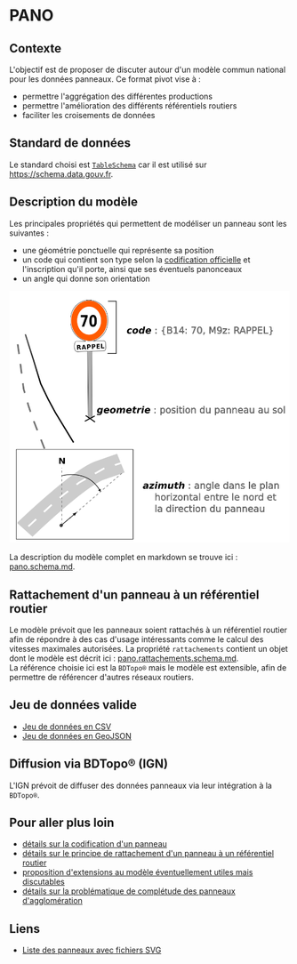 # PANO  
## Contexte  

L'objectif est de proposer de discuter autour d'un modèle commun national pour les données panneaux. Ce format pivot vise à :
* permettre l'aggrégation des différentes productions
* permettre l'amélioration des différents référentiels routiers
* faciliter les croisements de données

## Standard de données

Le standard choisi est [`TableSchema`](https://specs.frictionlessdata.io/table-schema/) car il est utilisé sur https://schema.data.gouv.fr.

## Description du modèle

Les principales propriétés qui permettent de modéliser un panneau sont les suivantes :
* une géométrie ponctuelle qui représente sa position
* un code qui contient son type selon la [codification officielle](https://equipementsdelaroute.cerema.fr/versions-consolidees-des-9-parties-de-l-a528.html) et l'inscription qu'il porte, ainsi que ses éventuels panonceaux
* un angle qui donne son orientation  
  
![](resources/pano.schema.png)  

La description du modèle complet en markdown se trouve ici : [pano.schema.md](doc/pano.schema.md).

## Rattachement d'un panneau à un référentiel routier

Le modèle prévoit que les panneaux soient rattachés à un référentiel routier afin de répondre à des cas d'usage intéressants comme le calcul des vitesses maximales autorisées. La propriété `rattachements` contient un objet dont le modèle est décrit ici : [pano.rattachements.schema.md](doc/pano.rattachements.schema.md).  
La référence choisie ici est la `BDTopo®` mais le modèle est extensible, afin de permettre de référencer d'autres réseaux routiers.

## Jeu de données valide

* [Jeu de données en CSV](pano.dataset.valide.csv)  
* [Jeu de données en GeoJSON](pano.dataset.valide.geojson)

## Diffusion via BDTopo® (IGN)

L'IGN prévoit de diffuser des données panneaux via leur intégration à la `BDTopo®`.

## Pour aller plus loin

* [détails sur la codification d'un panneau](doc/pano.codification.md)
* [détails sur le principe de rattachement d'un panneau à un référentiel routier](doc/pano.rattachements.md)
* [proposition d'extensions au modèle éventuellement utiles mais discutables](doc/pano.extensions.schema.md)
* [détails sur la problématique de complétude des panneaux d'agglomération](doc/pano.agglomerations.md)

## Liens
* [Liste des panneaux avec fichiers SVG](https://commons.wikimedia.org/wiki/Category:SVG_road_signs_in_France)
